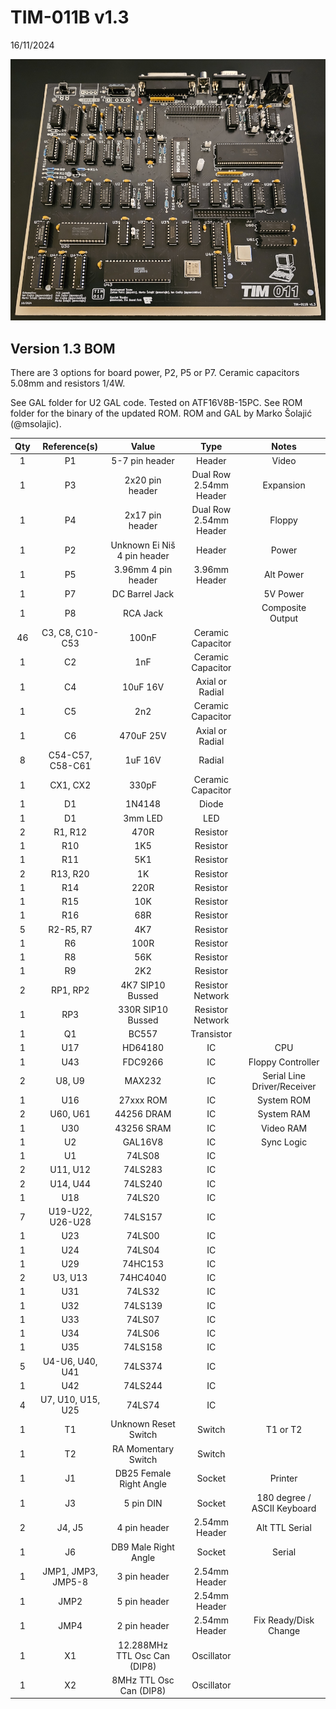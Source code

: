 # TIM-011B v1.3

16/11/2024

![Image of build version 1.3 board in green](https://github.com/Board-Folk/TIM011B/blob/main/images/tim011bv1_3_built_small.png)

## Version 1.3 BOM

There are 3 options for board power, P2, P5 or P7. Ceramic capacitors 5.08mm and resistors 1/4W.

See GAL folder for U2 GAL code. Tested on ATF16V8B-15PC.
See ROM folder for the binary of the updated ROM.
ROM and GAL by Marko Šolajić (@msolajic).

|Qty|Reference(s)|Value|Type|Notes|
|:--:|:--:|:--:|:--:|:--:|
|1|P1|5-7 pin header|Header|Video|
|1|P3|2x20 pin header|Dual Row 2.54mm Header|Expansion|
|1|P4|2x17 pin header|Dual Row 2.54mm Header|Floppy|
|1|P2|Unknown Ei Niš 4 pin header|Header|Power|
|1|P5|3.96mm 4 pin header|3.96mm Header|Alt Power|
|1|P7|DC Barrel Jack||5V Power|
|1|P8|RCA Jack||Composite Output|
|46|C3, C8, C10-C53|100nF|Ceramic Capacitor||
|1|C2|1nF|Ceramic Capacitor||
|1|C4|10uF 16V|Axial or Radial||
|1|C5|2n2|Ceramic Capacitor||
|1|C6|470uF 25V|Axial or Radial||
|8|C54-C57, C58-C61|1uF 16V|Radial||
|1|CX1, CX2|330pF|Ceramic Capacitor||
|1|D1|1N4148|Diode||
|1|D1|3mm LED|LED||
|2|R1, R12|470R|Resistor||
|1|R10|1K5|Resistor||
|1|R11|5K1|Resistor||
|2|R13, R20|1K|Resistor||
|1|R14|220R|Resistor||
|1|R15|10K|Resistor||
|1|R16|68R|Resistor||
|5|R2-R5, R7|4K7|Resistor||
|1|R6|100R|Resistor||
|1|R8|56K|Resistor||
|1|R9|2K2|Resistor||
|2|RP1, RP2|4K7 SIP10 Bussed|Resistor Network||
|1|RP3|330R SIP10 Bussed|Resistor Network||
|1|Q1|BC557|Transistor||
|1|U17|HD64180|IC|CPU|
|1|U43|FDC9266|IC|Floppy Controller|
|2|U8, U9|MAX232|IC|Serial Line Driver/Receiver|
|1|U16|27xxx ROM|IC|System ROM|
|2|U60, U61|44256 DRAM|IC|System RAM|
|1|U30|43256 SRAM|IC|Video RAM|
|1|U2|GAL16V8|IC|Sync Logic|
|1|U1|74LS08|IC||
|2|U11, U12|74LS283|IC||
|2|U14, U44|74LS240|IC||
|1|U18|74LS20|IC||
|7|U19-U22, U26-U28|74LS157|IC||
|1|U23|74LS00|IC||
|1|U24|74LS04|IC||
|1|U29|74HC153|IC||
|2|U3, U13|74HC4040|IC||
|1|U31|74LS32|IC||
|1|U32|74LS139|IC||
|1|U33|74LS07|IC||
|1|U34|74LS06|IC||
|1|U35|74LS158|IC||
|5|U4-U6, U40, U41|74LS374|IC||
|1|U42|74LS244|IC||
|4|U7, U10, U15, U25|74LS74|IC||
|1|T1|Unknown Reset Switch|Switch|T1 or T2|
|1|T2|RA Momentary Switch|Switch||
|1|J1|DB25 Female Right Angle|Socket|Printer|
|1|J3|5 pin DIN|Socket|180 degree / ASCII Keyboard|
|2|J4, J5|4 pin header|2.54mm Header|Alt TTL Serial|
|1|J6|DB9 Male Right Angle|Socket|Serial|
|1|JMP1, JMP3, JMP5-8|3 pin header|2.54mm Header||
|1|JMP2|5 pin header|2.54mm Header||
|1|JMP4|2 pin header|2.54mm Header|Fix Ready/Disk Change|
|1|X1|12.288MHz TTL Osc Can (DIP8)|Oscillator||
|1|X2|8MHz TTL Osc Can (DIP8)|Oscillator||
